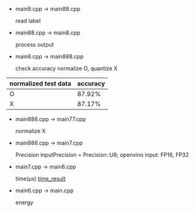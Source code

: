 - main9.cpp -> main88.cpp

  read label

- main88.cpp -> main8.cpp

  process output

- main8.cpp -> main888.cpp

  check accuracy
  normalize O, quantize X

 normalized test data | accuracy
 ---------------------|------
 O|87.92%
 X|87.17%


- main888.cpp -> main77.cpp

  normalize X

- main888.cpp -> main7.cpp

  Precision inputPrecision = Precision::U8;
  openvino input: FP16, FP32

- main7.cpp -> main6.cpp

  time(μs)
  [time_result](https://github.com/system-software-lab/nrf20/blob/main/vino119/time_result)
 
- main6.cpp -> main.cpp

  energy
